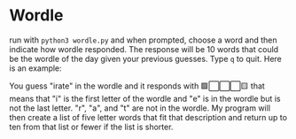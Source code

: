 # Wordle

run with `python3 wordle.py` and when prompted, choose a word and then indicate how wordle responded. The response will be 10 words that could be the wordle of the day given your previous guesses. Type `q` to quit. Here is an example:

You guess "irate" in the wordle and it responds with 🟩⬜️⬜️⬜️🟨 that means that "i" is the first letter of the wordle and "e" is in the wordle but is not the last letter. "r", "a", and "t" are not in the wordle. My program will then create a list of five letter words that fit that description and return up to ten from that list or fewer if the list is shorter. 

